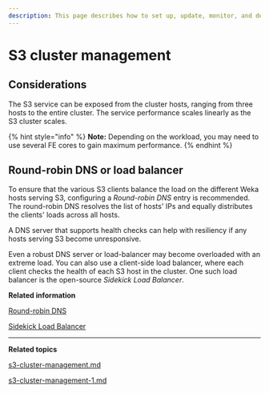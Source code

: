 ```yaml
---
description: This page describes how to set up, update, monitor, and delete an S3 cluster.
---
```


# S3 cluster management

## Considerations

The S3 service can be exposed from the cluster hosts, ranging from three hosts to the entire cluster. The service performance scales linearly as the S3 cluster scales.

{% hint style="info" %}
**Note:** Depending on the workload, you may need to use several FE cores to gain maximum performance.
{% endhint %}

## Round-robin DNS or load balancer

To ensure that the various S3 clients balance the load on the different Weka hosts serving S3, configuring a _Round-robin DNS_ entry is recommended. The round-robin DNS resolves the list of hosts' IPs and equally distributes the clients' loads across all hosts.

A DNS server that supports health checks can help with resiliency if any hosts serving S3 become unresponsive.

Even a robust DNS server or load-balancer may become overloaded with an extreme load. You can also use a client-side load balancer, where each client checks the health of each S3 host in the cluster. One such load balancer is the open-source _Sidekick Load Balancer_.



**Related information**

[Round-robin DNS](https://en.wikipedia.org/wiki/Round-robin\_DNS)&#x20;

[Sidekick Load Balancer](https://github.com/minio/sidekick)

****

**Related topics**

[s3-cluster-management.md](s3-cluster-management.md "mention")

[s3-cluster-management-1.md](s3-cluster-management-1.md "mention")
